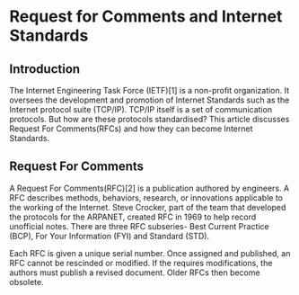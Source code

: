 # Request for Comments and Internet Standards

## Introduction

The Internet Engineering Task Force (IETF)[1] is a non-profit organization. It oversees the development and promotion of Internet Standards such as  the Internet protocol suite (TCP/IP). TCP/IP itself is a set of communication protocols. But how are these protocols standardised? This article discusses Request For Comments(RFCs) and how they can become Internet Standards. 

## Request For Comments

A Request For Comments(RFC)[2] is a publication authored by engineers. A RFC describes methods, behaviors, research, or innovations applicable to the working of the Internet. Steve Crocker, part of the team that developed the protocols for the ARPANET, created RFC  in 1969 to help record unofficial notes. There are three RFC subseries- Best Current Practice (BCP), For Your Information (FYI) and Standard (STD).

Each RFC is given a unique serial number. Once assigned and published, an RFC cannot be rescinded or modified. If the requires modifications, the authors must publish a revised document. Older RFCs then become obsolete.